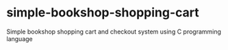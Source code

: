 # simple-bookshop-shopping-cart
Simple bookshop shopping cart and checkout system using C programming language
